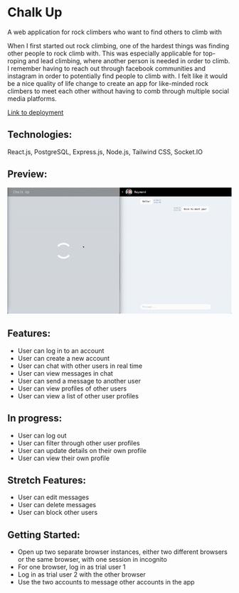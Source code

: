 # Chalk Up

A web application for rock climbers who want to find others to climb with

When I first started out rock climbing, one of the hardest things was finding other people to rock climb with. This was especially applicable for top-roping and lead climbing, where another person is needed in order to climb. I remember having to reach out through facebook communities and instagram in order to potentially find people to climb with. I felt like it would be a nice quality of life change to create an app for like-minded rock climbers to meet each other without having to comb through multiple social media platforms.

[Link to deployment](https://chalk-up-app.herokuapp.com/)

Technologies:
-

React.js, PostgreSQL, Express.js, Node.js, Tailwind CSS, Socket.IO

Preview:
-
![](./server/public/images/read-me.gif)

Features:
-
- User can log in to an account
- User can create a new account
- User can chat with other users in real time
- User can view messages in chat
- User can send a message to another user
- User can view profiles of other users
- User can view a list of other user profiles

In progress:
-
- User can log out
- User can filter through other user profiles
- User can update details on their own profile
- User can view their own profile

Stretch Features:
-
- User can edit messages
- User can delete messages
- User can block other users

Getting Started:
-
- Open up two separate browser instances, either two different browsers or the same browser, with one session in incognito
- For one browser, log in as trial user 1
- Log in as trial user 2 with the other browser
- Use the two accounts to message other accounts in the app
